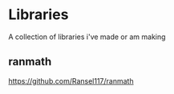 # Libraries
A collection of libraries i've made or am making

## ranmath
https://github.com/Ransel117/ranmath
